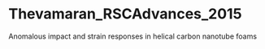 # Thevamaran_RSCAdvances_2015
Anomalous impact and strain responses in helical carbon nanotube foams
